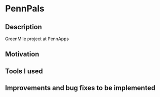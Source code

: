 # PennPals

## Description
GreenMile project at PennApps

## Motivation


## Tools I used


## Improvements and bug fixes to be implemented


